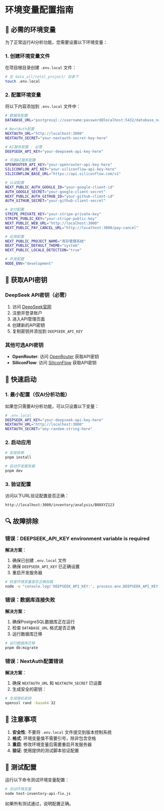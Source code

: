 # 环境变量配置指南

## 🔧 必需的环境变量

为了正常运行AI分析功能，您需要设置以下环境变量：

### 1. 创建环境变量文件

在项目根目录创建 `.env.local` 文件：

```bash
# 在 data_all/total_project/ 目录下
touch .env.local
```

### 2. 配置环境变量

将以下内容添加到 `.env.local` 文件中：

```bash
# 数据库配置
DATABASE_URL="postgresql://username:password@localhost:5432/database_name"

# NextAuth配置
NEXTAUTH_URL="http://localhost:3000"
NEXTAUTH_SECRET="your-nextauth-secret-key-here"

# AI服务配置 - 必需
DEEPSEEK_API_KEY="your-deepseek-api-key-here"

# 可选AI服务配置
OPENROUTER_API_KEY="your-openrouter-api-key-here"
SILICONFLOW_API_KEY="your-siliconflow-api-key-here"
SILICONFLOW_BASE_URL="https://api.siliconflow.com/v1"

# 认证配置
NEXT_PUBLIC_AUTH_GOOGLE_ID="your-google-client-id"
AUTH_GOOGLE_SECRET="your-google-client-secret"
NEXT_PUBLIC_AUTH_GITHUB_ID="your-github-client-id"
AUTH_GITHUB_SECRET="your-github-client-secret"

# 支付配置
STRIPE_PRIVATE_KEY="your-stripe-private-key"
STRIPE_PUBLIC_KEY="your-stripe-public-key"
NEXT_PUBLIC_WEB_URL="http://localhost:3000"
NEXT_PUBLIC_PAY_CANCEL_URL="http://localhost:3000/pay-cancel"

# 应用配置
NEXT_PUBLIC_PROJECT_NAME="库存管理系统"
NEXT_PUBLIC_DEFAULT_THEME="system"
NEXT_PUBLIC_LOCALE_DETECTION="true"

# 开发配置
NODE_ENV="development"
```

## 🔑 获取API密钥

### DeepSeek API密钥（必需）

1. 访问 [DeepSeek官网](https://platform.deepseek.com/)
2. 注册并登录账户
3. 进入API管理页面
4. 创建新的API密钥
5. 复制密钥并添加到 `DEEPSEEK_API_KEY`

### 其他可选API密钥

- **OpenRouter**: 访问 [OpenRouter](https://openrouter.ai/) 获取API密钥
- **SiliconFlow**: 访问 [SiliconFlow](https://siliconflow.com/) 获取API密钥

## 🚀 快速启动

### 1. 最小配置（仅AI分析功能）

如果您只需要AI分析功能，可以只设置以下变量：

```bash
# .env.local
DEEPSEEK_API_KEY="your-deepseek-api-key-here"
NEXTAUTH_URL="http://localhost:3000"
NEXTAUTH_SECRET="any-random-string-here"
```

### 2. 启动应用

```bash
# 安装依赖
pnpm install

# 启动开发服务器
pnpm dev
```

### 3. 验证配置

访问以下URL验证配置是否正确：

```
http://localhost:3000/inventory/analysis/B08XYZ123
```

## 🔍 故障排除

### 错误：DEEPSEEK_API_KEY environment variable is required

**解决方案**：
1. 确保已创建 `.env.local` 文件
2. 确保 `DEEPSEEK_API_KEY` 已正确设置
3. 重启开发服务器

```bash
# 检查环境变量是否正确加载
node -e "console.log('DEEPSEEK_API_KEY:', process.env.DEEPSEEK_API_KEY ? '已设置' : '未设置')"
```

### 错误：数据库连接失败

**解决方案**：
1. 确保PostgreSQL数据库正在运行
2. 检查 `DATABASE_URL` 格式是否正确
3. 运行数据库迁移

```bash
# 运行数据库迁移
pnpm db:migrate
```

### 错误：NextAuth配置错误

**解决方案**：
1. 确保 `NEXTAUTH_URL` 和 `NEXTAUTH_SECRET` 已设置
2. 生成安全的密钥：

```bash
# 生成随机密钥
openssl rand -base64 32
```

## 📝 注意事项

1. **安全性**: 不要将 `.env.local` 文件提交到版本控制系统
2. **格式**: 环境变量值不需要引号，除非包含空格
3. **重启**: 修改环境变量后需要重启开发服务器
4. **验证**: 使用提供的测试脚本验证配置

## 🧪 测试配置

运行以下命令测试环境变量配置：

```bash
# 测试环境变量
node test-inventory-api-fix.js
```

如果所有测试通过，说明配置正确。 